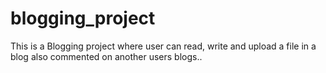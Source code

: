 # blogging_project
This is a Blogging project where user can read, write and upload a file in a blog also commented on another users blogs..
